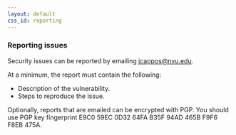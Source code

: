 ```yaml
---
layout: default
css_id: reporting
---
```


### Reporting issues

Security issues can be reported by emailing jcappos@nyu.edu.

At a minimum, the report must contain the following:

* Description of the vulnerability.
* Steps to reproduce the issue.

Optionally, reports that are emailed can be encrypted with PGP.  You should use
PGP key fingerprint E9C0 59EC 0D32 64FA B35F  94AD 465B F9F6 F8EB 475A.
